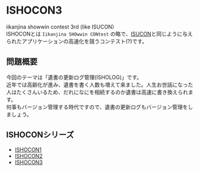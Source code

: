 # ISHOCON3
iikanjina showwin contest 3rd (like ISUCON)  
ISHOCONとは `Iikanjina SHOwwin CONtest` の略で、[ISUCON](http://isucon.net/)と同じように与えられたアプリケーションの高速化を競うコンテスト(?)です。  

## 問題概要
今回のテーマは「遺書の更新ログ管理(ISHOLOG)」です。  
近年では高齢化が進み、遺書を書く人数も増えて来ました。人生お世話になった人はたくさんいるため、だれになにを相続するのか遺書は高速に書き換えられます。  
何事もバージョン管理する時代ですので、遺書の更新ログもバージョン管理をしましょう。

## ISHOCONシリーズ
* [ISHOCON1](https://github.com/showwin/ISHOCON1)
* [ISHOCON2](https://github.com/showwin/ISHOCON2)
* [ISHOCON3](https://github.com/showwin/ISHOCON3)

